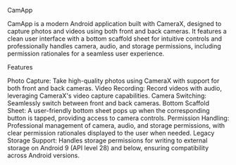 CamApp

CamApp is a modern Android application built with CameraX, designed to capture photos and videos 
using both front and back cameras. It features a clean user interface with a bottom scaffold sheet 
for intuitive controls and professionally handles camera, audio, and storage permissions, including 
permission rationales for a seamless user experience.

Features

Photo Capture: Take high-quality photos using CameraX with support for both front and back cameras.
Video Recording: Record videos with audio, leveraging CameraX's video capture capabilities.
Camera Switching: Seamlessly switch between front and back cameras.
Bottom Scaffold Sheet: A user-friendly bottom sheet pops up when the corresponding button is tapped,
providing access to camera controls.
Permission Handling: Professional management of camera, audio, and storage permissions, with clear 
permission rationales displayed to the user when needed.
Legacy Storage Support: Handles storage permissions for writing to external storage on Android 9 
(API level 28) and below, ensuring compatibility across Android versions.